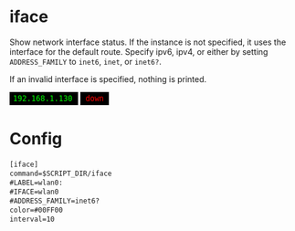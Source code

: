 # iface

Show network interface status.
If the instance is not specified, it uses the interface for the default route.
Specify ipv6, ipv4, or either by setting `ADDRESS_FAMILY` to 
`inet6`, `inet`, or `inet6?`.

If an invalid interface is specified, nothing is printed.


![](iface-up.png)
![](iface-down.png)

# Config

```
[iface]
command=$SCRIPT_DIR/iface
#LABEL=wlan0:
#IFACE=wlan0
#ADDRESS_FAMILY=inet6?
color=#00FF00
interval=10
```
